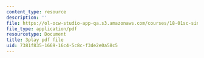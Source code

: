 ```yaml
---
content_type: resource
description: ''
file: https://ol-ocw-studio-app-qa.s3.amazonaws.com/courses/18-01sc-single-variable-calculus-fall-2010/7381f835166916c45c8cf3de2e0a58c5_60VGKnYBpbg.pdf
file_type: application/pdf
resourcetype: Document
title: 3play pdf file
uid: 7381f835-1669-16c4-5c8c-f3de2e0a58c5
---
```

